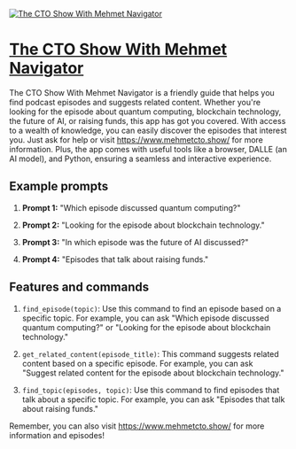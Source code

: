 [![The CTO Show With Mehmet Navigator](https://files.oaiusercontent.com/file-t0YJLr29NKwHiAqkaSmo03F4?se=2123-10-18T06%3A46%3A43Z&sp=r&sv=2021-08-06&sr=b&rscc=max-age%3D31536000%2C%20immutable&rscd=attachment%3B%20filename%3D1a9b516c-15b6-4e0d-98a1-f60633603924.png&sig=M4rGq/pYoDohA2zk0Wyw05Oh5cLrsDp2xj9UIM473fc%3D)](https://chat.openai.com/g/g-D4SaVAEpi-the-cto-show-with-mehmet-navigator)

# [The CTO Show With Mehmet Navigator](https://chat.openai.com/g/g-D4SaVAEpi-the-cto-show-with-mehmet-navigator)

The CTO Show With Mehmet Navigator is a friendly guide that helps you find podcast episodes and suggests related content. Whether you're looking for the episode about quantum computing, blockchain technology, the future of AI, or raising funds, this app has got you covered. With access to a wealth of knowledge, you can easily discover the episodes that interest you. Just ask for help or visit https://www.mehmetcto.show/ for more information. Plus, the app comes with useful tools like a browser, DALLE (an AI model), and Python, ensuring a seamless and interactive experience.

## Example prompts

1. **Prompt 1:** "Which episode discussed quantum computing?"

2. **Prompt 2:** "Looking for the episode about blockchain technology."

3. **Prompt 3:** "In which episode was the future of AI discussed?"

4. **Prompt 4:** "Episodes that talk about raising funds."

## Features and commands

1. `find_episode(topic)`: Use this command to find an episode based on a specific topic. For example, you can ask "Which episode discussed quantum computing?" or "Looking for the episode about blockchain technology."

2. `get_related_content(episode_title)`: This command suggests related content based on a specific episode. For example, you can ask "Suggest related content for the episode about blockchain technology."

3. `find_topic(episodes, topic)`: Use this command to find episodes that talk about a specific topic. For example, you can ask "Episodes that talk about raising funds."

Remember, you can also visit https://www.mehmetcto.show/ for more information and episodes!